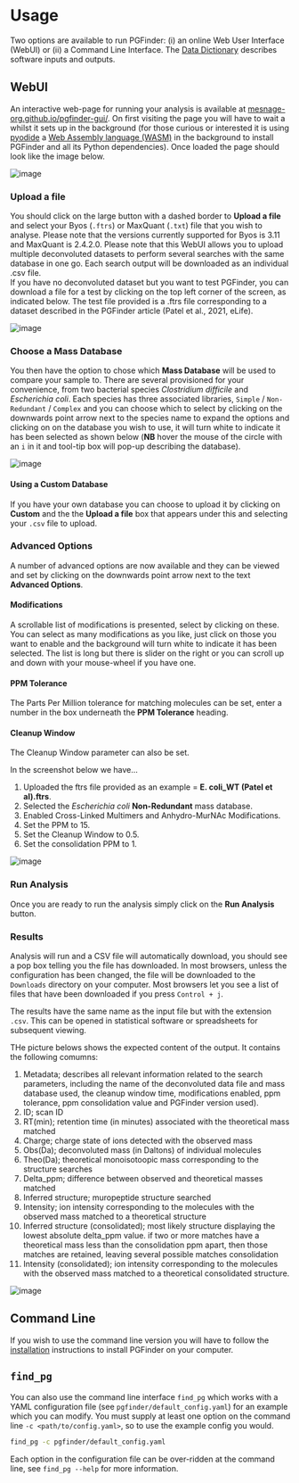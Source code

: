 # Usage

Two options are available to run PGFinder: (i) an online Web User Interface (WebUI) or (ii) a Command Line Interface. 
The [Data Dictionary](data_dictionary.md) describes software inputs and outputs.

## WebUI

An interactive web-page for running your analysis is available at
[mesnage-org.github.io/pgfinder-gui/](https://mesnage-org.github.io/pgfinder-gui/). On first visiting the page you will
have to wait a whilst it sets up in the background (for those curious or interested it is using
[pyodide](mesnage-org.github.io/pgfinder-gui/) a [Web Assembly language (WASM)](https://webassembly.org/) in the
background to install PGFinder and all its Python dependencies). Once loaded the page should look like the image below.

![image](https://github.com/Mesnage-Org/pgfinder/assets/70374280/9537c200-5b48-4d50-ac72-1c8b62d83909)


### Upload a file

You should click on the large button with a dashed border to **Upload a file** and select your Byos (`.ftrs`) or
MaxQuant (`.txt`) file that you wish to analyse. Please note that the versions currently supported for Byos is 3.11 and MaxQuant is 2.4.2.0. 
Please note that this WebUI allows you to upload multiple deconvoluted datasets to perform several searches with the same database in one go. 
Each search output will be downloaded as an individual .csv file.  
If you have no deconvoluted dataset but you want to test PGFinder, you can download a file for a test by clicking on the top left corner of the screen, as indicated below. The test file provided is a .ftrs file corresponding to a dataset described in the PGFinder article (Patel et al., 2021, eLife).

![image](https://github.com/Mesnage-Org/pgfinder/assets/70374280/ffbab2ad-893c-4be5-8c74-891b33d85237)



### Choose a Mass Database

You then have the option to chose which **Mass Database** will be used to compare your sample to. There are several
provisioned for your convenience, from two bacterial species _Clostridium difficile_ and _Escherichia coli_. Each
species has three associated libraries, `Simple` / `Non-Redundant` / `Complex` and you can choose which to select by
clicking on the downwards point arrow next to the species name to expand the options and clicking on on the database you
wish to use, it will turn white to indicate it has been selected as shown below (**NB** hover the mouse of the circle
with an `i` in it and tool-tip box will pop-up describing the database).


![image](https://github.com/Mesnage-Org/pgfinder/assets/70374280/41764585-e64f-4a23-adfd-c7a379d47782)


#### Using a Custom Database

If you have your own database you can choose to upload it by clicking on **Custom** and the the **Upload a file** box
that appears under this and selecting your `.csv` file to upload.

### Advanced Options

A number of advanced options are now available and they can be viewed and set by clicking on the downwards point arrow
next to the text **Advanced Options**.

#### Modifications

A scrollable list of modifications is presented, select by clicking on these. You can select as many modifications as
you like, just click on those you want to enable and the background will turn white to indicate it has been
selected. The list is long but there is slider on the right or you can scroll up and down with your mouse-wheel if you
have one.

#### PPM Tolerance

The Parts Per Million tolerance for matching molecules can be set, enter a number in the box underneath the **PPM
Tolerance** heading.

#### Cleanup Window

The Cleanup Window parameter can also be set.

In the screenshot below we have...

1. Uploaded the ftrs file provided as an example = **E. coli_WT (Patel et al).ftrs**.
2. Selected the _Escherichia coli_ **Non-Redundant** mass database.
3. Enabled Cross-Linked Multimers and Anhydro-MurNAc Modifications.
4. Set the PPM to 15.
5. Set the Cleanup Window to 0.5.
6. Set the consolidation PPM to 1.

![image](https://github.com/Mesnage-Org/pgfinder/assets/70374280/a63e21ff-8276-4bdd-be64-c27b41c4aab1)


### Run Analysis

Once you are ready to run the analysis simply click on the **Run Analysis** button.

### Results

Analysis will run and a CSV file will automatically download, you should see a pop box telling you the file has
downloaded. In most browsers, unless the configuration has been changed, the file will be downloaded to the `Downloads`
directory on your computer. Most browsers let you see a list of files that have been downloaded if you press `Control +
j`.

The results have the same name as the input file but with the extension `.csv`. This can be opened in statistical
software or spreadsheets for subsequent viewing.

THe picture belows shows the expected content of the output. It contains the following comumns:
1. Metadata; describes all relevant information related to the search parameters, including the name of the deconvoluted data file and mass database used, the cleanup window time, modifications enabled, ppm tolerance, ppm consolidation value and PGFinder version used).
2. ID; scan ID
3. RT(min); retention time (in minutes) associated with the theoretical mass matched
4. Charge; charge state of ions detected with the observed mass
5. Obs(Da); deconvoluted mass (in Daltons) of individual molecules
6. Theo(Da); theoretical monoisotoopic mass corresponding to the structure searches
7. Delta_ppm; difference between observed and theoretical masses matched
8. Inferred structure; muropeptide structure searched
9. Intensity; ion intensity corresponding to the molecules with the observed mass matched to a theoretical structure
10. Inferred structure (consolidated); most likely structure displaying the lowest absolute delta_ppm value. if two or more matches have a theoretical mass less than the consolidation ppm apart, then those matches are retained, leaving several possible matches consolidation 
11. Intensity (consolidated); ion intensity corresponding to the molecules with the observed mass matched to a theoretical consolidated structure.     


![image](https://github.com/Mesnage-Org/pgfinder/assets/70374280/309144ee-93a5-4ede-a861-ef18c231954e)


## Command Line

If you wish to use the command line version you will have to follow the [installation](installation.md) instructions to
install PGFinder on your computer.

## `find_pg`

You can also use the command line interface `find_pg` which works with a YAML configuration file (see
`pgfinder/default_config.yaml`) for an example which you can modify. You must supply at least one option on the command line `-c
<path/to/config.yaml>`, so to use the example config you would.

``` bash
find_pg -c pgfinder/default_config.yaml
```

Each option in the configuration file can be over-ridden at the command line, see `find_pg --help` for more
information.
